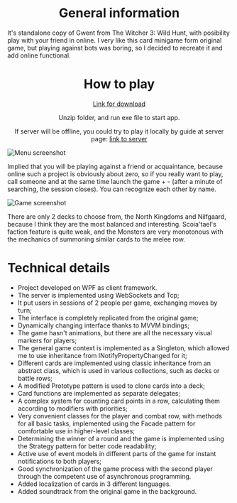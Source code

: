 <div align="center">
  <h1> General information</h1>
</div>

It's standalone copy of Gwent from The Witcher 3: Wild Hunt, with posibility play with your friend in online. I very like this card minigame form original game, but playing against bots was boring, so I decided to recreate it and add online functional.

<div align="center">
  <h1> How to play</h1>
</div>

<div align="center">
  
  [Link for download](https://www.youtube.com/watch?v=dQw4w9WgXcQ)

  Unzip folder, and run exe file to start app.

  If server will be offline, you could try to play it locally by guide at server page: [link to server](https://github.com/EBTYX2809/ServerForGwent)
  
</div>

![Menu screenshot](https://github.com/EBTYX2809/GwentOnline/blob/master/GwentMenu.jpg) 


Implied that you will be playing against a friend or acquaintance, because online such a project is obviously about zero, so if you really want to play, call someone and at the same time launch the game + - (after a minute of searching, the session closes). You can recognize each other by name.


![Game screenshot](https://github.com/EBTYX2809/GwentOnline/blob/master/GwentGame.jpg) 


There are only 2 decks to choose from, the North Kingdoms and Nilfgaard, because I think they are the most balanced and interesting. Scoia'tael's faction feature is quite weak, and the Monsters are very monotonous with the mechanics of summoning similar cards to the melee row. 

# Technical details

- Project developed on WPF as client framework.
- The server is implemented using WebSockets and Tcp;
- It put users in sessions of 2 people per game, exchanging moves by turn;
- The interface is completely replicated from the original game;
- Dynamically changing interface thanks to MVVM bindings;
- The game hasn't animations, but there are all the necessary visual markers for players;
- The general game context is implemented as a Singleton, which allowed me to use inheritance from INotifyPropertyChanged for it;
- Different cards are implemented using classic inheritance from an abstract class, which is used in various collections, such as decks or battle rows;
- A modified Prototype pattern is used to clone cards into a deck;
- Card functions are implemented as separate delegates;
- A complex system for counting card points in a row, calculating them according to modifiers with priorities;
- Very convenient classes for the player and combat row, with methods for all basic tasks, implemented using the Facade pattern for comfortable use in higher-level classes;
- Determining the winner of a round and the game is implemented using the Strategy pattern for better code readability;
- Active use of event models in different parts of the game for instant notifications to both players;
- Good synchronization of the game process with the second player through the competent use of asynchronous programming.
- Added localization of cards in 3 different languages.
- Added soundtrack from the original game in the background.
